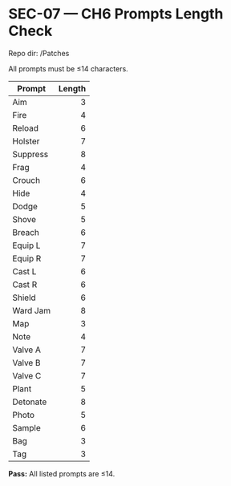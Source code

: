 # SEC-07 — CH6 Prompts Length Check
Repo dir: /Patches

All prompts must be ≤14 characters.

| Prompt | Length |
|---|---:|
| Aim | 3 |
| Fire | 4 |
| Reload | 6 |
| Holster | 7 |
| Suppress | 8 |
| Frag | 4 |
| Crouch | 6 |
| Hide | 4 |
| Dodge | 5 |
| Shove | 5 |
| Breach | 6 |
| Equip L | 7 |
| Equip R | 7 |
| Cast L | 6 |
| Cast R | 6 |
| Shield | 6 |
| Ward Jam | 8 |
| Map | 3 |
| Note | 4 |
| Valve A | 7 |
| Valve B | 7 |
| Valve C | 7 |
| Plant | 5 |
| Detonate | 8 |
| Photo | 5 |
| Sample | 6 |
| Bag | 3 |
| Tag | 3 |

**Pass:** All listed prompts are ≤14.
